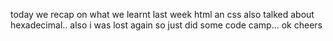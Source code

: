 today we recap on what we learnt last week html an css also talked about hexadecimal.. also i was lost again so just did some code camp... ok cheers